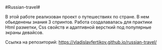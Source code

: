 #Russian-travel#

В этой работе реализован проект о путешествиях по стране. В нем обьеденены знания 3 спринтов. Работа создалавалась для практики Html разметки, Css свойств и адаптивной версткий под популярные экраны девайсов.

Ссылка на репозиторий:
https://vladislavfertikov.github.io/russian-travel/
